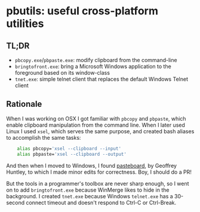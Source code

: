 # pbutils: useful cross-platform utilities

## TL;DR

- `pbcopy.exe`/`pbpaste.exe`: modify clipboard from the command-line
- `bringtofront.exe`: bring a Microsoft Windows application to the foreground based on its window-class
- `tnet.exe`: simple telnet client that replaces the default Windows Telnet client


## Rationale

When I was working on OSX I got familiar with `pbcopy` and `pbpaste`, which enable clipboard manipulation from the command line. When I later used Linux I used `xsel`, which serves the same purpose, and created bash aliases to accomplish the same tasks:

````bash
    alias pbcopy='xsel --clipboard --input'
    alias pbpaste='xsel --clipboard --output'
````

And then when I moved to Windows, I found [pasteboard](https://github.com/ghuntley/pasteboard), by Geoffrey Huntley, to which I made minor edits for correctness. Boy, I should do a PR!

But the tools in a programmer's toolbox are never sharp enough, so I went on to add `bringtofront.exe` because WinMerge likes to hide in the background. I created `tnet.exe` because Windows `telnet.exe` has a 30-second connect timeout and doesn't respond to Ctrl-C or Ctrl-Break.
